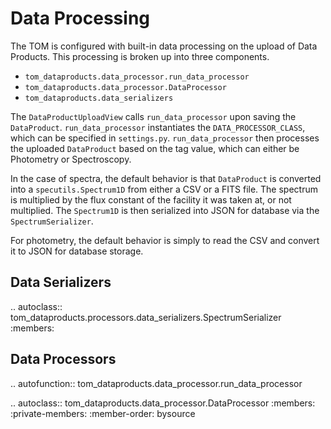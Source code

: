 # Data Processing

The TOM is configured with built-in data processing on the upload of Data Products. This processing is broken up into
three components.

* ``tom_dataproducts.data_processor.run_data_processor``
* ``tom_dataproducts.data_processor.DataProcessor``
* ``tom_dataproducts.data_serializers``

The ``DataProductUploadView`` calls ``run_data_processor`` upon saving the ``DataProduct``. ``run_data_processor``
instantiates the ``DATA_PROCESSOR_CLASS``, which can be specified in ``settings.py``. ``run_data_processor`` then
processes the uploaded ``DataProduct`` based on the tag value, which can either be Photometry or Spectroscopy.

In the case of spectra, the default behavior is that ``DataProduct`` is converted into a ``specutils.Spectrum1D`` from
either a CSV or a FITS file. The spectrum is multiplied by the flux constant of the facility it was taken at, or not
multiplied. The ``Spectrum1D`` is then serialized into JSON for database via the ``SpectrumSerializer``.

For photometry, the default behavior is simply to read the CSV and convert it to JSON for database storage.

Data Serializers
----------------

.. autoclass:: tom_dataproducts.processors.data_serializers.SpectrumSerializer
    :members:


Data Processors
---------------

.. autofunction:: tom_dataproducts.data_processor.run_data_processor

.. autoclass:: tom_dataproducts.data_processor.DataProcessor
    :members:
    :private-members:
    :member-order: bysource